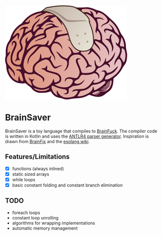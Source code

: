 
![BrainSaver Logo](https://github.com/ylegall/BrainSaver/blob/master/logo.png)

# BrainSaver
BrainSaver is a toy language that compiles to [BrainFuck](https://en.wikipedia.org/wiki/Brainfuck).
The compiler code is written in Kotlin and uses the [ANTLR4 parser generator](http://www.antlr.org/).
Inspiration is drawn from
[BrainFix](https://www.codeproject.com/Articles/558979/BrainFix-the-language-that-translates-to-fluent-Br) and the
[esolang wiki](https://esolangs.org/wiki/Brainfuck_algorithms).

## Features/Limitations
- [x] functions (always inlined)
- [x] static sized arrays
- [x] while loops
- [x] basic constant folding and constant branch elimination

## TODO
* foreach loops
* constant loop unrolling
* algorithms for wrapping implementations
* automatic memory management
